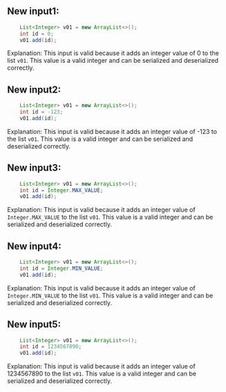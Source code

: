 ## New input1:
```java
    List<Integer> v01 = new ArrayList<>();
    int id = 0;
    v01.add(id);
```
Explanation: This input is valid because it adds an integer value of 0 to the list `v01`. This value is a valid integer and can be serialized and deserialized correctly.

## New input2:
```java
    List<Integer> v01 = new ArrayList<>();
    int id = -123;
    v01.add(id);
```
Explanation: This input is valid because it adds an integer value of -123 to the list `v01`. This value is a valid integer and can be serialized and deserialized correctly.

## New input3:
```java
    List<Integer> v01 = new ArrayList<>();
    int id = Integer.MAX_VALUE;
    v01.add(id);
```
Explanation: This input is valid because it adds an integer value of `Integer.MAX_VALUE` to the list `v01`. This value is a valid integer and can be serialized and deserialized correctly.

## New input4:
```java
    List<Integer> v01 = new ArrayList<>();
    int id = Integer.MIN_VALUE;
    v01.add(id);
```
Explanation: This input is valid because it adds an integer value of `Integer.MIN_VALUE` to the list `v01`. This value is a valid integer and can be serialized and deserialized correctly.

## New input5:
```java
    List<Integer> v01 = new ArrayList<>();
    int id = 1234567890;
    v01.add(id);
```
Explanation: This input is valid because it adds an integer value of 1234567890 to the list `v01`. This value is a valid integer and can be serialized and deserialized correctly.
